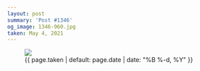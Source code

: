 ```yaml
---
layout: post
summary: 'Post #1346'
og_image: 1346-960.jpg
taken: May 4, 2021
---
```


<figure class="post">
<img sizes="(min-width: 700px) 50vw, calc(100vw - 2rem)" src="{{ site.assets_url }}/1346-480.jpg" srcset="{{ site.assets_url }}/1346-240.jpg 240w, {{ site.assets_url }}/1346-480.jpg 480w, {{ site.assets_url }}/1346-720.jpg 720w, {{ site.assets_url }}/1346-960.jpg 960w"/>
<figcaption>
<time>{{ page.taken | default: page.date | date: "%B %-d, %Y" }}</time>
</figcaption>
</figure>
